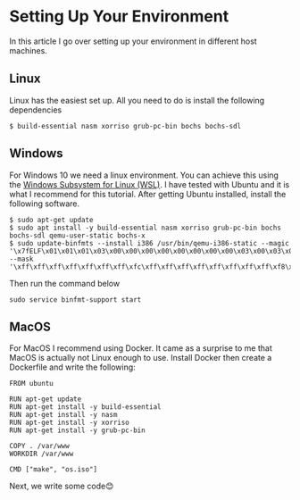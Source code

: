 # Setting Up Your Environment

In this article I go over setting up your environment in different host machines.

## Linux

Linux has the easiest set up. All you need to do is install the following dependencies

```
$ build-essential nasm xorriso grub-pc-bin bochs bochs-sdl
```

## Windows

For Windows 10 we need a linux environment. You can achieve this using the [Windows Subsystem for Linux (WSL)](https://docs.microsoft.com/en-us/windows/wsl/install-win10). I have tested with Ubuntu and it is what I recommend for this tutorial. After getting Ubuntu installed, install the following software.

```
$ sudo apt-get update
$ sudo apt install -y build-essential nasm xorriso grub-pc-bin bochs bochs-sdl qemu-user-static bochs-x
$ sudo update-binfmts --install i386 /usr/bin/qemu-i386-static --magic '\x7fELF\x01\x01\x01\x03\x00\x00\x00\x00\x00\x00\x00\x00\x03\x00\x03\x00\x01\x00\x00\x00' --mask '\xff\xff\xff\xff\xff\xff\xff\xfc\xff\xff\xff\xff\xff\xff\xff\xff\xf8\xff\xff\xff\xff\xff\xff\xff'

```
Then run the command below

```
sudo service binfmt-support start
```

## MacOS

For MacOS I recommend using Docker. It came as a surprise to me that MacOS is actually not Linux enough to use. Install Docker then create a Dockerfile and write the following:

```docker
FROM ubuntu

RUN apt-get update
RUN apt-get install -y build-essential
RUN apt-get install -y nasm
RUN apt-get install -y xorriso
RUN apt-get install -y grub-pc-bin

COPY . /var/www
WORKDIR /var/www

CMD ["make", "os.iso"]
```

Next, we  write some code😊

